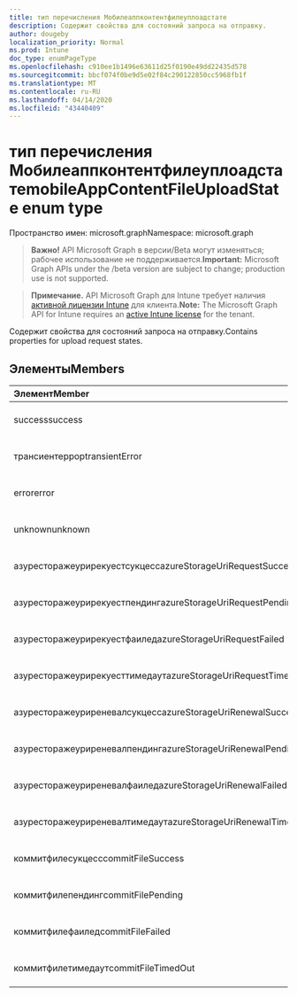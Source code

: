 ```yaml
---
title: тип перечисления Мобилеаппконтентфилеуплоадстате
description: Содержит свойства для состояний запроса на отправку.
author: dougeby
localization_priority: Normal
ms.prod: Intune
doc_type: enumPageType
ms.openlocfilehash: c910ee1b1496e63611d25f0190e49dd22435d578
ms.sourcegitcommit: bbcf074f0be9d5e02f84c290122850cc5968fb1f
ms.translationtype: MT
ms.contentlocale: ru-RU
ms.lasthandoff: 04/14/2020
ms.locfileid: "43440409"
---
```

# <a name="mobileappcontentfileuploadstate-enum-type"></a><span data-ttu-id="e28aa-103">тип перечисления Мобилеаппконтентфилеуплоадстате</span><span class="sxs-lookup"><span data-stu-id="e28aa-103">mobileAppContentFileUploadState enum type</span></span>

<span data-ttu-id="e28aa-104">Пространство имен: microsoft.graph</span><span class="sxs-lookup"><span data-stu-id="e28aa-104">Namespace: microsoft.graph</span></span>

> <span data-ttu-id="e28aa-105">**Важно!** API Microsoft Graph в версии/Beta могут изменяться; рабочее использование не поддерживается.</span><span class="sxs-lookup"><span data-stu-id="e28aa-105">**Important:** Microsoft Graph APIs under the /beta version are subject to change; production use is not supported.</span></span>

> <span data-ttu-id="e28aa-106">**Примечание.** API Microsoft Graph для Intune требует наличия [активной лицензии Intune](https://go.microsoft.com/fwlink/?linkid=839381) для клиента.</span><span class="sxs-lookup"><span data-stu-id="e28aa-106">**Note:** The Microsoft Graph API for Intune requires an [active Intune license](https://go.microsoft.com/fwlink/?linkid=839381) for the tenant.</span></span>

<span data-ttu-id="e28aa-107">Содержит свойства для состояний запроса на отправку.</span><span class="sxs-lookup"><span data-stu-id="e28aa-107">Contains properties for upload request states.</span></span>

## <a name="members"></a><span data-ttu-id="e28aa-108">Элементы</span><span class="sxs-lookup"><span data-stu-id="e28aa-108">Members</span></span>
|<span data-ttu-id="e28aa-109">Элемент</span><span class="sxs-lookup"><span data-stu-id="e28aa-109">Member</span></span>|<span data-ttu-id="e28aa-110">Значение</span><span class="sxs-lookup"><span data-stu-id="e28aa-110">Value</span></span>|<span data-ttu-id="e28aa-111">Описание</span><span class="sxs-lookup"><span data-stu-id="e28aa-111">Description</span></span>|
|:---|:---|:---|
|<span data-ttu-id="e28aa-112">success</span><span class="sxs-lookup"><span data-stu-id="e28aa-112">success</span></span>|<span data-ttu-id="e28aa-113">нуль</span><span class="sxs-lookup"><span data-stu-id="e28aa-113">0</span></span>|<span data-ttu-id="e28aa-114">Пока не задокументировано.</span><span class="sxs-lookup"><span data-stu-id="e28aa-114">Not yet documented</span></span>|
|<span data-ttu-id="e28aa-115">трансиентеррор</span><span class="sxs-lookup"><span data-stu-id="e28aa-115">transientError</span></span>|<span data-ttu-id="e28aa-116">1,1</span><span class="sxs-lookup"><span data-stu-id="e28aa-116">1</span></span>|<span data-ttu-id="e28aa-117">Пока не задокументировано.</span><span class="sxs-lookup"><span data-stu-id="e28aa-117">Not yet documented</span></span>|
|<span data-ttu-id="e28aa-118">error</span><span class="sxs-lookup"><span data-stu-id="e28aa-118">error</span></span>|<span data-ttu-id="e28aa-119">2</span><span class="sxs-lookup"><span data-stu-id="e28aa-119">2</span></span>|<span data-ttu-id="e28aa-120">Пока не задокументировано.</span><span class="sxs-lookup"><span data-stu-id="e28aa-120">Not yet documented</span></span>|
|<span data-ttu-id="e28aa-121">unknown</span><span class="sxs-lookup"><span data-stu-id="e28aa-121">unknown</span></span>|<span data-ttu-id="e28aa-122">4</span><span class="sxs-lookup"><span data-stu-id="e28aa-122">3</span></span>|<span data-ttu-id="e28aa-123">Пока не задокументировано.</span><span class="sxs-lookup"><span data-stu-id="e28aa-123">Not yet documented</span></span>|
|<span data-ttu-id="e28aa-124">азуресторажеурирекуестсукцесс</span><span class="sxs-lookup"><span data-stu-id="e28aa-124">azureStorageUriRequestSuccess</span></span>|<span data-ttu-id="e28aa-125">100</span><span class="sxs-lookup"><span data-stu-id="e28aa-125">100</span></span>|<span data-ttu-id="e28aa-126">Пока не задокументировано.</span><span class="sxs-lookup"><span data-stu-id="e28aa-126">Not yet documented</span></span>|
|<span data-ttu-id="e28aa-127">азуресторажеурирекуестпендинг</span><span class="sxs-lookup"><span data-stu-id="e28aa-127">azureStorageUriRequestPending</span></span>|<span data-ttu-id="e28aa-128">101</span><span class="sxs-lookup"><span data-stu-id="e28aa-128">101</span></span>|<span data-ttu-id="e28aa-129">Пока не задокументировано.</span><span class="sxs-lookup"><span data-stu-id="e28aa-129">Not yet documented</span></span>|
|<span data-ttu-id="e28aa-130">азуресторажеурирекуестфаилед</span><span class="sxs-lookup"><span data-stu-id="e28aa-130">azureStorageUriRequestFailed</span></span>|<span data-ttu-id="e28aa-131">102</span><span class="sxs-lookup"><span data-stu-id="e28aa-131">102</span></span>|<span data-ttu-id="e28aa-132">Пока не задокументировано.</span><span class="sxs-lookup"><span data-stu-id="e28aa-132">Not yet documented</span></span>|
|<span data-ttu-id="e28aa-133">азуресторажеурирекуесттимедаут</span><span class="sxs-lookup"><span data-stu-id="e28aa-133">azureStorageUriRequestTimedOut</span></span>|<span data-ttu-id="e28aa-134">103</span><span class="sxs-lookup"><span data-stu-id="e28aa-134">103</span></span>|<span data-ttu-id="e28aa-135">Пока не задокументировано.</span><span class="sxs-lookup"><span data-stu-id="e28aa-135">Not yet documented</span></span>|
|<span data-ttu-id="e28aa-136">азуресторажеуриреневалсукцесс</span><span class="sxs-lookup"><span data-stu-id="e28aa-136">azureStorageUriRenewalSuccess</span></span>|<span data-ttu-id="e28aa-137">200</span><span class="sxs-lookup"><span data-stu-id="e28aa-137">200</span></span>|<span data-ttu-id="e28aa-138">Пока не задокументировано.</span><span class="sxs-lookup"><span data-stu-id="e28aa-138">Not yet documented</span></span>|
|<span data-ttu-id="e28aa-139">азуресторажеуриреневалпендинг</span><span class="sxs-lookup"><span data-stu-id="e28aa-139">azureStorageUriRenewalPending</span></span>|<span data-ttu-id="e28aa-140">201</span><span class="sxs-lookup"><span data-stu-id="e28aa-140">201</span></span>|<span data-ttu-id="e28aa-141">Пока не задокументировано.</span><span class="sxs-lookup"><span data-stu-id="e28aa-141">Not yet documented</span></span>|
|<span data-ttu-id="e28aa-142">азуресторажеуриреневалфаилед</span><span class="sxs-lookup"><span data-stu-id="e28aa-142">azureStorageUriRenewalFailed</span></span>|<span data-ttu-id="e28aa-143">202</span><span class="sxs-lookup"><span data-stu-id="e28aa-143">202</span></span>|<span data-ttu-id="e28aa-144">Пока не задокументировано.</span><span class="sxs-lookup"><span data-stu-id="e28aa-144">Not yet documented</span></span>|
|<span data-ttu-id="e28aa-145">азуресторажеуриреневалтимедаут</span><span class="sxs-lookup"><span data-stu-id="e28aa-145">azureStorageUriRenewalTimedOut</span></span>|<span data-ttu-id="e28aa-146">203</span><span class="sxs-lookup"><span data-stu-id="e28aa-146">203</span></span>|<span data-ttu-id="e28aa-147">Пока не задокументировано.</span><span class="sxs-lookup"><span data-stu-id="e28aa-147">Not yet documented</span></span>|
|<span data-ttu-id="e28aa-148">коммитфилесукцесс</span><span class="sxs-lookup"><span data-stu-id="e28aa-148">commitFileSuccess</span></span>|<span data-ttu-id="e28aa-149">300</span><span class="sxs-lookup"><span data-stu-id="e28aa-149">300</span></span>|<span data-ttu-id="e28aa-150">Пока не задокументировано.</span><span class="sxs-lookup"><span data-stu-id="e28aa-150">Not yet documented</span></span>|
|<span data-ttu-id="e28aa-151">коммитфилепендинг</span><span class="sxs-lookup"><span data-stu-id="e28aa-151">commitFilePending</span></span>|<span data-ttu-id="e28aa-152">301</span><span class="sxs-lookup"><span data-stu-id="e28aa-152">301</span></span>|<span data-ttu-id="e28aa-153">Пока не задокументировано.</span><span class="sxs-lookup"><span data-stu-id="e28aa-153">Not yet documented</span></span>|
|<span data-ttu-id="e28aa-154">коммитфилефаилед</span><span class="sxs-lookup"><span data-stu-id="e28aa-154">commitFileFailed</span></span>|<span data-ttu-id="e28aa-155">302</span><span class="sxs-lookup"><span data-stu-id="e28aa-155">302</span></span>|<span data-ttu-id="e28aa-156">Пока не задокументировано.</span><span class="sxs-lookup"><span data-stu-id="e28aa-156">Not yet documented</span></span>|
|<span data-ttu-id="e28aa-157">коммитфилетимедаут</span><span class="sxs-lookup"><span data-stu-id="e28aa-157">commitFileTimedOut</span></span>|<span data-ttu-id="e28aa-158">303</span><span class="sxs-lookup"><span data-stu-id="e28aa-158">303</span></span>|<span data-ttu-id="e28aa-159">Пока не задокументировано.</span><span class="sxs-lookup"><span data-stu-id="e28aa-159">Not yet documented</span></span>|



